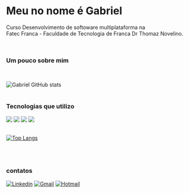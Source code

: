 # Meu no nome é Gabriel

Curso Desenvolvimento de softoware multiplataforma na <br/>
Fatec Franca - Faculdade de Tecnologia de Franca Dr Thomaz Novelino.



<br/>

### Um pouco sobre mim
<br/>

![Gabriel GitHub stats](https://github-readme-stats.vercel.app/api?username=Gabriel-pagnan&show_icons=true&&theme=dracula)
<br/><br/>

### Tecnologias que utilizo

<div style="gap: 3px">
    <img src="https://img.shields.io/badge/JavaScript-F7DF1E?style=for-the-badge&logo=javascript&logoColor=black">
    <img src="https://img.shields.io/badge/HTML5-E34F26?style=for-the-badge&logo=html5&logoColor=white">
    <img src="https://img.shields.io/badge/CSS3-1572B6?style=for-the-badge&logo=css3&logoColor=white">
    <img src="https://img.shields.io/badge/Python-3776AB?style=for-the-badge&logo=python&logoColor=white">

</div>
<br/>

[![Top Langs](https://github-readme-stats.vercel.app/api/top-langs/?username=Gabriel-pagnan&theme=blue-green)]()

<br/><br/>
### contatos 

[![Linkedin](https://img.shields.io/badge/LinkedIn-0077B5?style=for-the-badge&logo=linkedin&logoColor=white)](linkedin.com/in/gabriel-pagnan00) [![Gmail](https://img.shields.io/badge/Gmail-D14836?style=for-the-badge&logo=gmail&logoColor=white)](gabrielviniciuspagnan@gmail.com) [![Hotmail](https://img.shields.io/badge/Microsoft_Outlook-0078D4?style=for-the-badge&logo=microsoft-outlook&logoColor=white)](gabriel-pagnan@fatec.sp.gov.br)



<!---
Gabriel-pagnan/Gabriel-pagnan is a ✨ special ✨ repository because its `README.md` (this file) appears on your GitHub profile.
You can click the Preview link to take a look at your changes.
--->
